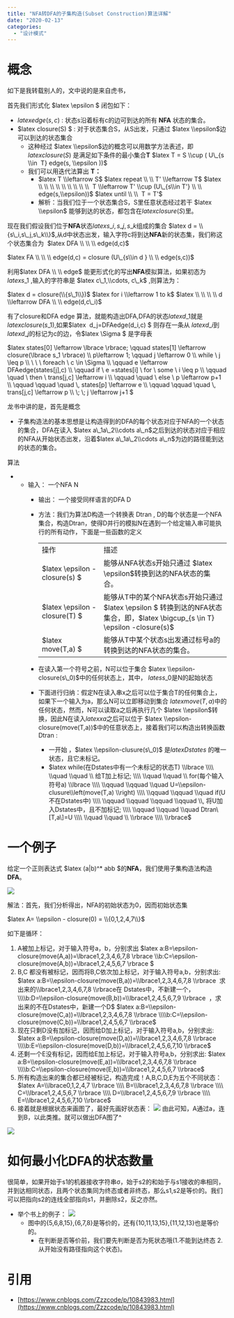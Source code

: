 ```yaml
---
title: "NFA转DFA的子集构造(Subset Construction)算法详解"
date: "2020-02-13"
categories: 
  - "设计模式"
---
```


# 概念

如下是我转载别人的，文中说的是来自虎书，

首先我们形式化 $latex \\epsilon $ 闭包如下：

- $latex edge(s,c)$ : 状态s沿着标有c的边可到达的所有 **NFA** 状态的集合。
- $latex closure(S) $ : 对于状态集合S，从S出发，只通过 $latex \\epsilon$边可以到达的状态集合
    - 这种经过 $latex \\epsilon$边的概念可以用数学方法表述，即  $latex closure(S)$ 是满足如下条件的最小集合**T** $latex T = S \\cup ( U\_{s \\in  T} edge(s, \\epsilon ))$
    - 我们可以用迭代法算出 **T：**
        - $latex T \\leftarrow S$ $latex repeat \\ \\ T' \\leftarrow T$ $latex \\ \\ \\ \\ \\ \\ \\ \\ \\  T \\leftarrow T' \\cup (U\_{s\\in T'} \\ \\ edge(s,\\epsilon))$ $latex until \\ \\  T = T'$
        - 解析：当我们位于一个状态集合S，S里任意状态经过若干 $latex \\epsilon$ 能够到达的状态，都包含在$latex closure(S)$里。

现在我们假设我们位于**NFA**状态$latex s\_i, s\_j,s\_k$组成的集合 $latex d = \\{s\_i,s\_j,s\_k\\}$,从d中状态出发，输入字符c将到达**NFA**新的状态集，我们称这个状态集合为  $latex DFA \\ \\ \\ edge(d,c)$

$latex FA \\ \\ \\ edge(d,c) = closure (U\_{s\\in d } \\ \\ edge(s,c))$

利用$latex DFA \\ \\ edge$ 能更形式化的写出**NFA**模拟算法，如果初态为$latex s\_1$ ,输入的字符串是 $latex c\_1,\\cdots, c\_k$ ,则算法为：

$latex d = closure(\\{s\_1\\})$ $latex for i \\leftarrow 1 to k$ $latex \\ \\ \\ \\ d \\leftarrow DFA \\ \\ edge(d,c\_i)$

有了closure和DFA edge 算法，就能构造出DFA,DFA的状态$latex d\_1$就是 $latex closure (s\_1)$,如果$latex  d\_j=DFAedge(d\_i,c) $ 则存在一条从 $latex d\_i$到$latex d\_j$的标记为c的边，令$latex \\Sigma $ 是字母表

$latex states\[0\] \\leftarrow \\lbrace \\rbrace; \\qquad states\[1\] \\leftarrow closure(\\lbrace s\_1 \\rbrace) \\\\ p\\leftarrow 1; \\qquad j \\leftarrow 0 \\\\ while \\ j \\leq p \\\\ \\ \\ \\ foreach \\ c \\in \\Sigma \\\\ \\qquad e \\leftarrow DFAedge(states\[j\],c) \\\\ \\qquad if \\ e =states\[i\] \\ for \\ some \\ i \\leq p \\\\ \\qquad \\quad \\ then \\ trans\[j,c\] \\leftarrow i \\\\ \\qquad \\quad \\ else \\ p \\leftarrow p+1 \\\\ \\qquad \\qquad \\quad \\, states\[p\] \\leftarrow e \\\\ \\qquad \\qquad \\quad \\, trans\[j,c\] \\leftarrow p \\\\ \\; \\; j \\leftarrow j+1 $

龙书中讲的是，首先是概念

- 子集构造法的基本思想是让构造得到的DFA的每个状态对应于NFA的一个状态的集合，DFA在读入 $latex a\_1a\_2\\cdots a\_n$之后到达的状态对应于相应的NFA从开始状态出发，沿着$latex a\_1a\_2\\cdots a\_n$为边的路径能到达的状态的集合。

算法

- - 输入： 一个NFA N
    - 输出： 一个接受同样语言的DFA D
    - 方法：我们为算法D构造一个转换表 Dtran , D的每个状态是一个NFA集合，构造Dtran，使得D并行的模拟N在遇到一个给定输入串可能执行的所有动作，下面是一些函数的定义
        
        <table style="border-collapse: collapse; width: 100%;"><tbody><tr><td style="width: 32.8025%;">操作</td><td style="width: 67.1975%;">描述</td></tr><tr><td style="width: 32.8025%;">$latex \epsilon - closure(s) $</td><td style="width: 67.1975%;">能够从NFA状态s开始只通过 $latex \epsilon$转换到达的NFA状态的集合。</td></tr><tr><td style="width: 32.8025%;">$latex \epsilon - closure(T) $</td><td style="width: 67.1975%;">能够从T中的某个NFA状态s开始只通过 $latex \epsilon $ 转换到达的NFA状态集合，即，$latex \bigcup_{s \in T} \epsilon -closure(s)$</td></tr><tr><td style="width: 32.8025%;">$latex move(T,a) $</td><td style="width: 67.1975%;">能够从T中某个状态s出发通过标号a的转换到达的NFA状态的集合。</td></tr></tbody></table>
        
    - 在读入第一个符号之前，N可以位于集合 $latex \\epsilon-closure(s\_0)$中的任何状态上，其中， $lates s\_0$是N的起始状态
    - 下面进行归纳：假定N在读入串x之后可以位于集合T的任何集合上，如果下一个输入为a，那么N可以立即移动到集合 $latex move(T,a)$中的任何状态，然而，N可以读取a之后再执行几个 $latex \\epsilon$转换，因此N在读入$latex xa$之后可以位于 $latex \\epsilon-closure(move(T,a))$中的任意状态上，接着我们可以构造出转换函数 Dtran :
        - 一开始 ，$latex \\epsilon-clusure(s\_0)$ 是$latex Dstates$ 的唯一状态，且它未标记。
        - $latex while(在Dstates中有一个未标记的状态T) \\lbrace \\\\ \\quad \\quad \\ 给T加上标记; \\\\ \\quad \\quad \\ for(每个输入符号a) \\lbrace \\\\ \\qquad \\qquad \\quad U=\\epsilon-clusure\\left(move(T,a) \\right) \\\\ \\qquad \\qquad \\quad if(U不在Dstates中) \\\\ \\qquad \\qquad \\qquad \\qquad \\, 将U加入Dstates中，且不加标记; \\\\ \\qquad \\qquad \\quad Dtran\[T,a\]=U \\\\ \\quad \\quad \\ \\rbrace \\\\ \\rbrace$

# 一个例子

给定一个正则表达式 $latex (a|b)^\* abb $的**NFA**，我们使用子集构造法构造**DFA**。

[![](images/20190329030919691.png)](http://127.0.0.1/?attachment_id=2982)

解法：首先，我们分析得出，NFA的初始状态为0，因而初始状态集

$latex A= \\epsilon - closure(0) = \\{0,1,2,4,7\\}$

如下是循环：

1. A被加上标记，对于输入符号a，b，分别求出 $latex a:B=\\epsilon-closure(move(A,a))=\\lbrace1,2,3,4,6,7,8 \\rbrace \\\\b:C=\\epsilon-closure(move(A,b))=\\lbrace1,2,4,5,6,7 \\rbrace $
2. B,C 都没有被标记，因而将B,C依次加上标记，对于输入符号a,b，分别求出: $latex a:B=\\epsilon-closure(move(B,a))=\\lbrace1,2,3,4,6,7,8 \\rbrace  求出来的\\lbrace1,2,3,4,6,7,8 \\rbrace在 Dstates中，不新建一个，\\\\b:D=\\epsilon-closure(move(B,b))=\\lbrace1,2,4,5,6,7,9 \\rbrace  ，求出来的不在Dstates中，新建一个D$ $latex a:B=\\epsilon-closure(move(C,a))=\\lbrace1,2,3,4,6,7,8 \\rbrace \\\\b:C=\\epsilon-closure(move(C,b))=\\lbrace1,2,4,5,6,7 \\rbrace$
3. 现在只剩D没有加标记，因而给D加上标记，对于输入符号a,b，分别求出: $latex a:B=\\epsilon-closure(move(D,a))=\\lbrace1,2,3,4,6,7,8 \\rbrace \\\\b:E=\\epsilon-closure(move(D,b))=\\lbrace1,2,4,5,6,7,10 \\rbrace$
4. 还剩一个E没有标记，因而给E加上标记，对于输入符号a,b，分别求出: $latex a:B=\\epsilon-closure(move(E,a))=\\lbrace1,2,3,4,6,7,8 \\rbrace \\\\b:C=\\epsilon-closure(move(E,b))=\\lbrace1,2,4,5,6,7 \\rbrace$
5. 所有构造出来的集合都已经被标记，构造完成！A,B,C,D,E为五个不同状态： $latex A=\\lbrace0,1,2,4,7 \\rbrace \\\\ B=\\lbrace1,2,3,4,6,7,8 \\rbrace \\\\ C=\\lbrace1,2,4,5,6,7 \\rbrace \\\\ D=\\lbrace1,2,4,5,6,7,9 \\rbrace \\\\ E=\\lbrace1,2,4,5,6,7,10 \\rbrace$
6. 接着就是根据状态来画图了，最好先画好状态表： [![](images/17004872-d0b1564e61d7a25e.jpg)](http://127.0.0.1/?attachment_id=2985) 由此可知，A通过a，连到B，以此类推。就可以做出DFA图了^

[![](images/20190329034629249.png)](http://127.0.0.1/?attachment_id=2986)

# 如何最小化DFA的状态数量

很简单，如果开始于s1的机器接收字符串σ，始于s2的和始于与s1接收的串相同，并到达相同状态，且两个状态集同为终态或者非终态，那么s1,s2是等价的。我们可以把指向s2的连线全部指向s1，并删除s2，反之亦然。

- 举个书上的例子： [![](images/20190329034218208.png)](http://127.0.0.1/?attachment_id=2987)
    - 图中的{5,6,8,15},{6,7,8}是等价的，还有{10,11,13,15},{11,12,13}也是等价的。
        - 在判断是否等价前，我们要先判断是否为死状态哦(1.不能到达终态 2.从开始没有路径指向这个状态)。

# 引用

- [https://www.cnblogs.com/Zzzcode/p/10843983.html](https://www.cnblogs.com/Zzzcode/p/10843983.html)

